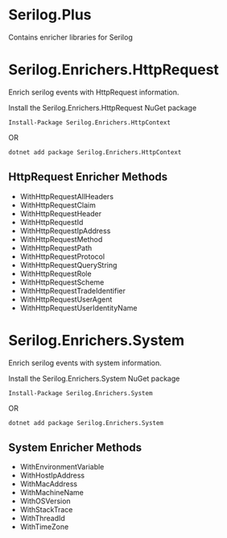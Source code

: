 

# Serilog.Plus
Contains enricher libraries for Serilog

# Serilog.Enrichers.HttpRequest
Enrich serilog events with HttpRequest information.

Install the Serilog.Enrichers.HttpRequest NuGet package
```
Install-Package Serilog.Enrichers.HttpContext
```
OR
```
dotnet add package Serilog.Enrichers.HttpContext
```

## HttpRequest Enricher Methods

- WithHttpRequestAllHeaders
- WithHttpRequestClaim
- WithHttpRequestHeader
- WithHttpRequestId
- WithHttpRequestIpAddress
- WithHttpRequestMethod
- WithHttpRequestPath
- WithHttpRequestProtocol
- WithHttpRequestQueryString
- WithHttpRequestRole
- WithHttpRequestScheme
- WithHttpRequestTradeIdentifier
- WithHttpRequestUserAgent
- WithHttpRequestUserIdentityName

# Serilog.Enrichers.System
Enrich serilog events with system information.

Install the Serilog.Enrichers.System NuGet package
```
Install-Package Serilog.Enrichers.System
```
OR
```
dotnet add package Serilog.Enrichers.System
```
## System Enricher Methods

- WithEnvironmentVariable
- WithHostIpAddress
- WithMacAddress
- WithMachineName
- WithOSVersion
- WithStackTrace
- WithThreadId
- WithTimeZone
